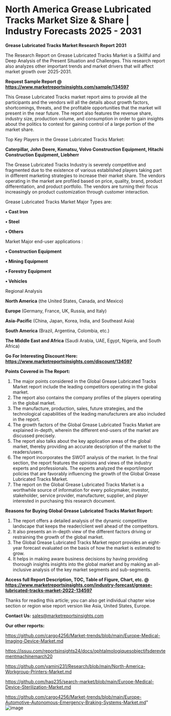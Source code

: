 # North America Grease Lubricated Tracks Market Size & Share | Industry Forecasts 2025 - 2031

<strong>Grease Lubricated Tracks Market Research Report 2031</strong>

The Research Report on Grease Lubricated Tracks Market is a Skillful and Deep Analysis of the Present Situation and Challenges. This research report also analyzes other important trends and market drivers that will affect market growth over 2025-2031.

<strong>Request Sample Report @ <a href=https://www.marketreportsinsights.com/sample/134597>https://www.marketreportsinsights.com/sample/134597</a></strong>

This Grease Lubricated Tracks market report aims to provide all the participants and the vendors will all the details about growth factors, shortcomings, threats, and the profitable opportunities that the market will present in the near future. The report also features the revenue share, industry size, production volume, and consumption in order to gain insights about the politics to contest for gaining control of a large portion of the market share.

Top Key Players in the Grease Lubricated Tracks Market:

<strong>Caterpillar, John Deere, Komatsu, Volvo Construction Equipment, Hitachi Construction Equipment, Liebherr</strong>

The Grease Lubricated Tracks Industry is severely competitive and fragmented due to the existence of various established players taking part in different marketing strategies to increase their market share. The vendors operating in the market are profiled based on price, quality, brand, product differentiation, and product portfolio. The vendors are turning their focus increasingly on product customization through customer interaction.

Grease Lubricated Tracks Market Major Types are:

<strong>• Cast Iron

• Steel

• Others</strong>

Market Major end-user applications :

<strong>• Construction Equipment

• Mining Equipment

• Forestry Equipment

• Vehicles</strong>

Regional Analysis

</u><strong><b>North America</b></strong> (the United States, Canada, and Mexico)

<strong><b>Europe </b></strong>(Germany, France, UK, Russia, and Italy)

<strong><b>Asia-Pacific</b></strong> (China, Japan, Korea, India, and Southeast Asia)

<strong><b>South America</b></strong> (Brazil, Argentina, Colombia, etc.)

<strong><b>The Middle East and Africa</b></strong> (Saudi Arabia, UAE, Egypt, Nigeria, and South Africa)

<strong>Go For Interesting Discount Here: <a href=https://www.marketreportsinsights.com/discount/134597>https://www.marketreportsinsights.com/discount/134597</a></strong>

<strong>Points Covered in The Report:</strong>
<ol>
  <li>The major points considered in the Global Grease Lubricated Tracks Market report include the leading competitors operating in the global market.</li>
  <li>The report also contains the company profiles of the players operating in the global market.</li>
  <li>The manufacture, production, sales, future strategies, and the technological capabilities of the leading manufacturers are also included in the report.</li>
  <li>The growth factors of the Global Grease Lubricated Tracks Market are explained in-depth, wherein the different end-users of the market are discussed precisely.</li>
  <li>The report also talks about the key application areas of the global market, thereby providing an accurate description of the market to the readers/users.</li>
  <li>The report incorporates the SWOT analysis of the market. In the final section, the report features the opinions and views of the industry experts and professionals. The experts analyzed the export/import policies that are favorably influencing the growth of the Global Grease Lubricated Tracks Market.</li>
  <li>The report on the Global Grease Lubricated Tracks Market is a worthwhile source of information for every policymaker, investor, stakeholder, service provider, manufacturer, supplier, and player interested in purchasing this research document.</li>
</ol>
<strong>Reasons for Buying Global Grease Lubricated Tracks Market Report:</strong>

<ol>
  <li>The report offers a detailed analysis of the dynamic competitive landscape that keeps the reader/client well ahead of the competitors.</li>
  <li>It also presents an in-depth view of the different factors driving or restraining the growth of the global market.</li>
  <li>The Global Grease Lubricated Tracks Market report provides an eight-year forecast evaluated on the basis of how the market is estimated to grow.</li>
  <li>It helps in making aware business decisions by having providing thorough insights insights into the global market and by making an all-inclusive analysis of the key market segments and sub-segments.</li>
</ol>
<strong>Access full Report Description, TOC, Table of Figure, Chart, etc. @ <a href=https://www.marketreportsinsights.com/industry-forecast/grease-lubricated-tracks-market-2022-134597>https://www.marketreportsinsights.com/industry-forecast/grease-lubricated-tracks-market-2022-134597</a></strong>


Thanks for reading this article; you can also get individual chapter wise section or region wise report version like Asia, United States, Europe.

<strong>Contact Us:</strong>
sales@marketreportsinsights.com

<strong>Our other reports:</strong>

<a href=https://github.com/cargo4256/Market-trends/blob/main/Europe-Medical-Imaging-Device-Market.md>https://github.com/cargo4256/Market-trends/blob/main/Europe-Medical-Imaging-Device-Market.md</a>

<a href=https://issuu.com/reportsinsights24/docs/ophtalmologiquesobjectifsderevtementmachinemarch20>https://issuu.com/reportsinsights24/docs/ophtalmologiquesobjectifsderevtementmachinemarch20</a>

<a href=https://github.com/yamini231/Research/blob/main/North-America-Workgroup-Printers-Market.md>https://github.com/yamini231/Research/blob/main/North-America-Workgroup-Printers-Market.md</a>

<a href=https://github.com/haq235/search-market/blob/main/Europe-Medical-Device-Sterilization-Market.md>https://github.com/haq235/search-market/blob/main/Europe-Medical-Device-Sterilization-Market.md</a>

<a href=https://github.com/cargo4256/Market-trends/blob/main/Europe-Automotive-Autonomous-Emergency-Braking-Systems-Market.md>https://github.com/cargo4256/Market-trends/blob/main/Europe-Automotive-Autonomous-Emergency-Braking-Systems-Market.md</a>"
![image](https://github.com/user-attachments/assets/5e74e26d-cdc8-4cf3-8802-3067d5465c05)
